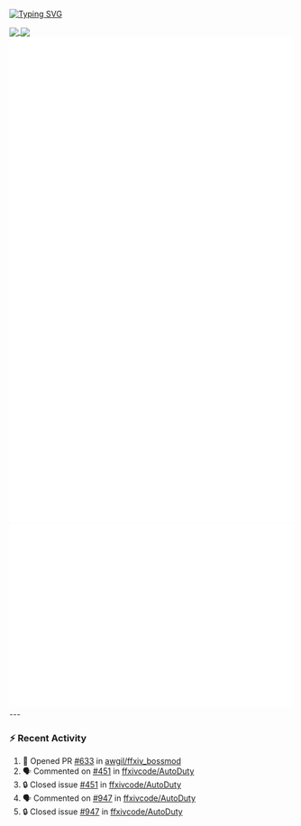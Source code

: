 [![Typing SVG](https://readme-typing-svg.demolab.com?font=Fira+Code&duration=1000&pause=1000&multiline=true&repeat=false&width=435&lines=Simon+Latusek+%7C+Gameplay+Engineer)](https://git.io/typing-svg)

<a href="https://github.com/anuraghazra/github-readme-stats">
  <img height=200 align="center" src="https://github-readme-stats.vercel.app/api?username=erdelf&theme=radical" />
</a>
<a href="https://github.com/anuraghazra/convoychat">
  <img height=200 align="center" src="https://streak-stats.demolab.com?user=erdelf&theme=radical&mode=weekly" />
</a>

<picture>
  <img src="/github-metrics.svg" alt="Metrics">
</picture>

<picture>
  <img src="/github-metrics-achievements.svg" alt="Achievements">
</picture>
---

### :zap: Recent Activity
<!--START_SECTION:activity-->
1. 💪 Opened PR [#633](https://github.com/awgil/ffxiv_bossmod/pull/633) in [awgil/ffxiv_bossmod](https://github.com/awgil/ffxiv_bossmod)
2. 🗣 Commented on [#451](https://github.com/ffxivcode/AutoDuty/issues/451#issuecomment-2869539879) in [ffxivcode/AutoDuty](https://github.com/ffxivcode/AutoDuty)
3. 🔒 Closed issue [#451](https://github.com/ffxivcode/AutoDuty/issues/451) in [ffxivcode/AutoDuty](https://github.com/ffxivcode/AutoDuty)
4. 🗣 Commented on [#947](https://github.com/ffxivcode/AutoDuty/issues/947#issuecomment-2869539630) in [ffxivcode/AutoDuty](https://github.com/ffxivcode/AutoDuty)
5. 🔒 Closed issue [#947](https://github.com/ffxivcode/AutoDuty/issues/947) in [ffxivcode/AutoDuty](https://github.com/ffxivcode/AutoDuty)
<!--END_SECTION:activity-->

<!--
**erdelf/erdelf** is a ✨ _special_ ✨ repository because its `README.md` (this file) appears on your GitHub profile.

Here are some ideas to get you started:

- 🔭 I’m currently working on ...
- 🌱 I’m currently learning ...
- 👯 I’m looking to collaborate on ...
- 🤔 I’m looking for help with ...
- 💬 Ask me about ...
- 📫 How to reach me: ...
- 😄 Pronouns: ...
- ⚡ Fun fact: ...
-->
